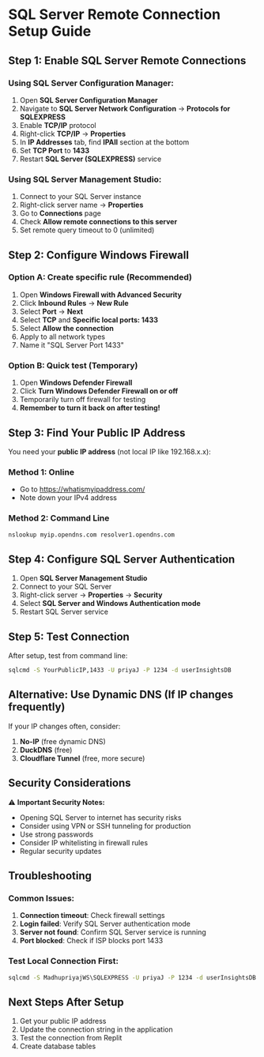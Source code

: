 # SQL Server Remote Connection Setup Guide

## Step 1: Enable SQL Server Remote Connections

### Using SQL Server Configuration Manager:
1. Open **SQL Server Configuration Manager**
2. Navigate to **SQL Server Network Configuration** → **Protocols for SQLEXPRESS**
3. Enable **TCP/IP** protocol
4. Right-click **TCP/IP** → **Properties**
5. In **IP Addresses** tab, find **IPAll** section at the bottom
6. Set **TCP Port** to **1433**
7. Restart **SQL Server (SQLEXPRESS)** service

### Using SQL Server Management Studio:
1. Connect to your SQL Server instance
2. Right-click server name → **Properties**
3. Go to **Connections** page
4. Check **Allow remote connections to this server**
5. Set remote query timeout to 0 (unlimited)

## Step 2: Configure Windows Firewall

### Option A: Create specific rule (Recommended)
1. Open **Windows Firewall with Advanced Security**
2. Click **Inbound Rules** → **New Rule**
3. Select **Port** → **Next**
4. Select **TCP** and **Specific local ports: 1433**
5. Select **Allow the connection**
6. Apply to all network types
7. Name it "SQL Server Port 1433"

### Option B: Quick test (Temporary)
1. Open **Windows Defender Firewall**
2. Click **Turn Windows Defender Firewall on or off**
3. Temporarily turn off firewall for testing
4. **Remember to turn it back on after testing!**

## Step 3: Find Your Public IP Address

You need your **public IP address** (not local IP like 192.168.x.x):

### Method 1: Online
- Go to https://whatismyipaddress.com/
- Note down your IPv4 address

### Method 2: Command Line
```cmd
nslookup myip.opendns.com resolver1.opendns.com
```

## Step 4: Configure SQL Server Authentication

1. Open **SQL Server Management Studio**
2. Connect to your SQL Server
3. Right-click server → **Properties** → **Security**
4. Select **SQL Server and Windows Authentication mode**
5. Restart SQL Server service

## Step 5: Test Connection

After setup, test from command line:
```cmd
sqlcmd -S YourPublicIP,1433 -U priyaJ -P 1234 -d userInsightsDB
```

## Alternative: Use Dynamic DNS (If IP changes frequently)

If your IP changes often, consider:
1. **No-IP** (free dynamic DNS)
2. **DuckDNS** (free)
3. **Cloudflare Tunnel** (free, more secure)

## Security Considerations

⚠️ **Important Security Notes:**
- Opening SQL Server to internet has security risks
- Consider using VPN or SSH tunneling for production
- Use strong passwords
- Consider IP whitelisting in firewall rules
- Regular security updates

## Troubleshooting

### Common Issues:
1. **Connection timeout**: Check firewall settings
2. **Login failed**: Verify SQL Server authentication mode
3. **Server not found**: Confirm SQL Server service is running
4. **Port blocked**: Check if ISP blocks port 1433

### Test Local Connection First:
```cmd
sqlcmd -S MadhupriyajWS\SQLEXPRESS -U priyaJ -P 1234 -d userInsightsDB
```

## Next Steps After Setup

1. Get your public IP address
2. Update the connection string in the application
3. Test the connection from Replit
4. Create database tables
